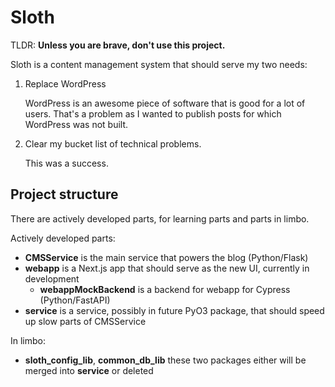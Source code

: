 # Sloth

TLDR: **Unless you are brave, don't use this project.**

Sloth is a content management system that should serve my two needs:

1. Replace WordPress
    
    WordPress is an awesome piece of software that is good for a lot of users. That's a problem as I wanted to publish posts for which WordPress was not built.
2. Clear my bucket list of technical problems.
    
    This was a success.

## Project structure

There are actively developed parts, for learning parts and parts in limbo.

Actively developed parts:

- **CMSService** is the  main service that powers the blog (Python/Flask)
- **webapp** is a Next.js app that should serve as the new UI, currently in development
  - **webappMockBackend** is a backend for webapp for Cypress (Python/FastAPI)
- **service** is a service, possibly in future PyO3 package, that should speed up slow parts of CMSService

In limbo:

- **sloth_config_lib**, **common_db_lib** these two packages either will be merged into **service** or deleted
